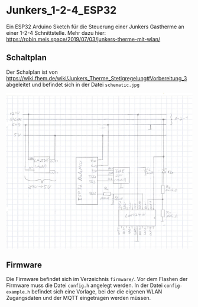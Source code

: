 # Junkers_1-2-4_ESP32
Ein ESP32 Arduino Sketch für die Steuerung einer Junkers Gastherme an einer 1-2-4 Schnittstelle. Mehr dazu hier: https://robin.meis.space/2019/07/03/junkers-therme-mit-wlan/

## Schaltplan
Der Schalplan ist von https://wiki.fhem.de/wiki/Junkers_Therme_Stetigregelung#Vorbereitung_3 abgeleitet und befindet sich in der Datei `schematic.jpg`

![Schematic](schematic.jpg)

## Firmware
Die Firmware befindet sich im Verzeichnis `firmware/`. Vor dem Flashen der Firmware muss die Datei `config.h` angelegt werden. In der Datei `config-example.h` befindet sich eine Vorlage, bei der die eigenen WLAN Zugangsdaten und der MQTT eingetragen werden müssen.
